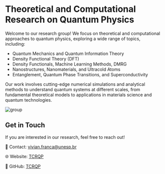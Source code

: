 # Theoretical and Computational Research on Quantum Physics

Welcome to our research group! We focus on theoretical and computational approaches to quantum physics, exploring a wide range of topics, including:

- Quantum Mechanics and Quantum Information Theory
- Density Functional Theory (DFT)
- Density Functionals, Machine Learning Methods, DMRG
- Nanostructures, Nanomaterials, and Ultracold Atoms
- Entanglement, Quantum Phase Transitions, and Superconductivity

Our work involves cutting-edge numerical simulations and analytical methods to understand quantum systems at different scales, from fundamental theoretical models to applications in materials science and quantum technologies.

![group](https://github.com/user-attachments/assets/cfbc66b6-3912-4bba-9e57-939c973f824e)

## Get in Touch

If you are interested in our research, feel free to reach out!

📧 Contact: vivian.franca@unesp.br

🌐 Website: [TCRQP](https://www.iq.unesp.br/#!/departamentos/fisico-quimica/docentes/vivian-v-franca/)

🐙 GitHub: [TCRQP](https://github.com/aiamkkk/TCRQP)
